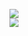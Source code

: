 [![](https://img.shields.io/badge/Made%20With-Github%20Spray-lightgrey.svg?style=for-the-badge&logo=github)](https://github.com/Annihil/github-spray#7200)  
[![](https://i.imgur.com/2DrTn0Z.gif)](https://github.com/Annihil/github-spray)